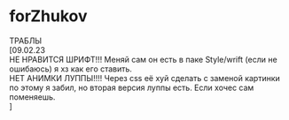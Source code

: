 # forZhukov
ТРАБЛЫ<br>[09.02.23<br>
НЕ НРАВИТСЯ ШРИФТ!!! Меняй сам он есть в паке Style/wrift (если не ошибаюсь) я хз как его ставить.<br>
НЕТ АНИМКИ ЛУППЫ!!!! Через css её хуй сделать с заменой картинки по этому я забил, но вторая версия луппы есть. Если хочес сам поменяешь.<br> 
]
